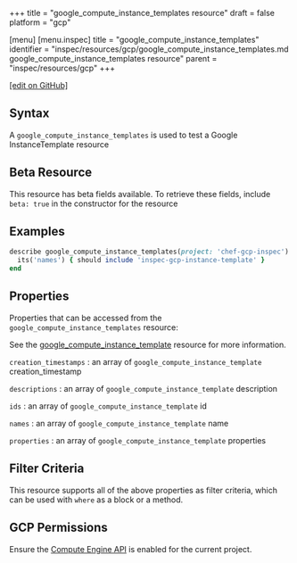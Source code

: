 +++
title = "google_compute_instance_templates resource"
draft = false
platform = "gcp"

[menu]
  [menu.inspec]
    title = "google_compute_instance_templates"
    identifier = "inspec/resources/gcp/google_compute_instance_templates.md google_compute_instance_templates resource"
    parent = "inspec/resources/gcp"
+++

[\[edit on GitHub\]](https://github.com/inspec/inspec-gcp/blob/master/docs/resources/google_compute_instance_templates.md)

## Syntax

A `google_compute_instance_templates` is used to test a Google InstanceTemplate resource

## Beta Resource

This resource has beta fields available. To retrieve these fields, include `beta: true` in the constructor for the resource

## Examples

```ruby
describe google_compute_instance_templates(project: 'chef-gcp-inspec') do
  its('names') { should include 'inspec-gcp-instance-template' }
end
```

## Properties

Properties that can be accessed from the `google_compute_instance_templates` resource:

See the [google_compute_instance_template](/inspec/resources/google_compute_instance_template/#properties) resource for more information.

`creation_timestamps`
: an array of `google_compute_instance_template` creation_timestamp

`descriptions`
: an array of `google_compute_instance_template` description

`ids`
: an array of `google_compute_instance_template` id

`names`
: an array of `google_compute_instance_template` name

`properties`
: an array of `google_compute_instance_template` properties

## Filter Criteria

This resource supports all of the above properties as filter criteria, which can be used
with `where` as a block or a method.

## GCP Permissions

Ensure the [Compute Engine API](https://console.cloud.google.com/apis/library/compute.googleapis.com/) is enabled for the current project.
